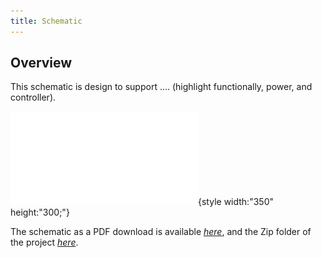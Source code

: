```yaml
---
title: Schematic
---
```


## Overview

This schematic is design to support .... (highlight functionally, power, and controller).


![schematic](v1.pdf){style width:"350" height:"300;"}

The schematic as a PDF download is available [*here*](v1.pdf), and the Zip folder of the project [*here*](dummyZip.zip).
